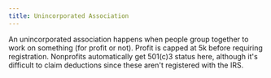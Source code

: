 ```yaml
---
title: Unincorporated Association
---
```


An unincorporated association happens when people group together to work on something (for profit or not). Profit is capped at
5k before requiring registration. Nonprofits automatically get 501(c)3 status here, although it's difficult to claim deductions since 
these aren't registered with the IRS.
